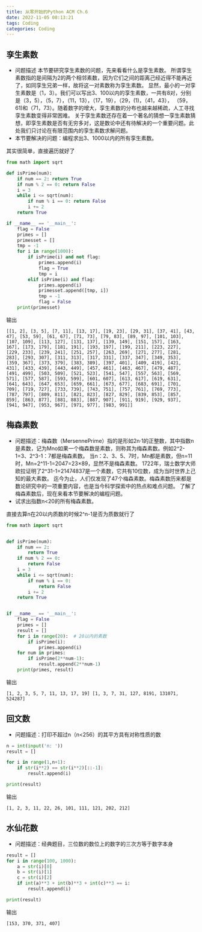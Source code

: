 ```yaml
---
title: 从零开始的Python ACM Ch.6
date: 2022-11-05 08:13:21
tags: Coding
categories: Coding
---
```


## 孪生素数
- 问题描述
  本节要研究孪生素数的问题，先来看看什么是孪生素数。
  所谓孪生素数指的是间隔为2的两个相邻素数，因为它们之间的距离己经近得不能再近了，如同孪生兄弟一样，故将这一对素数称为孪生素数。
  显然，最小的一对孪生素数是（1，3）。我们可以写出3、100以内的孪生素数，一共有8对，分别是（3，5），（5，7），（11，13），（17，19），（29，(1)，（41，43），
  （59，61)和（71，73）。随着数字的增大，孪生素数的分布也越来越稀疏，人工寻找孪生素数变得非常困难。
  关于孪生素数还存在着一个著名的猜想一孪生素数猜想，即孪生素数是否有无穷多对，这是数论中还有待解决的一个重要问题。此处我们只讨论在有限范围内的孪生素数求解问题。
- 本节要解决的问题：编程求出3、1000以内的所有孪生素数。

其实很简单，直接遍历就好了

```python
from math import sqrt

def isPrime(num):
    if num == 2: return True
    if num % 2 == 0: return False
    i = 3
    while i <= sqrt(num):
        if num % i == 0: return False
        i += 2
    return True

if __name__ == '__main__':
    flag = False
    primes = []
    primesset = []
    tmp = -1
    for i in range(1000):
        if isPrime(i) and not flag:
            primes.append(i)
            flag = True
            tmp = i
        elif isPrime(i) and flag:
            primes.append(i)
            primesset.append([tmp, i])
            tmp = -1
            flag = False
    print(primesset)
```

输出

```
[[1, 2], [3, 5], [7, 11], [13, 17], [19, 23], [29, 31], [37, 41], [43, 47], [53, 59], [61, 67], [71, 73], [79, 83], [89, 97], [101, 103], [107, 109], [113, 127], [131, 137], [139, 149], [151, 157], [163, 167], [173, 179], [181, 191], [193, 197], [199, 211], [223, 227], [229, 233], [239, 241], [251, 257], [263, 269], [271, 277], [281, 283], [293, 307], [311, 313], [317, 331], [337, 347], [349, 353], [359, 367], [373, 379], [383, 389], [397, 401], [409, 419], [421, 431], [433, 439], [443, 449], [457, 461], [463, 467], [479, 487], [491, 499], [503, 509], [521, 523], [541, 547], [557, 563], [569, 571], [577, 587], [593, 599], [601, 607], [613, 617], [619, 631], [641, 643], [647, 653], [659, 661], [673, 677], [683, 691], [701, 709], [719, 727], [733, 739], [743, 751], [757, 761], [769, 773], [787, 797], [809, 811], [821, 823], [827, 829], [839, 853], [857, 859], [863, 877], [881, 883], [887, 907], [911, 919], [929, 937], [941, 947], [953, 967], [971, 977], [983, 991]]
```

## 梅森素数
- 问题描述：梅森数（MersennePrime）指的是形如2n·1的正整数，其中指数n是素数，记为Mno如果一个梅森数是素数，则称其为梅森素数。例如2^2-1=3、2^3-1：7都是梅森素数。
  当n：2、3、5、7时，Mn都是素数，但n=11时，Mn=2^11-1=2047=23×89，显然不是梅森素数。
  1722年，瑞士数学大师欧拉证明了2^31-1=21474837是一个素数，它共有10位数，成为当时世界上己知的最大素数。
  迄今为止，人们仅发现了47个梅森素数。梅森素数历来都是数论研究中的一项重要内容，也是当今科学探索中的热点和难点问题。
  了解了梅森素数后，现在来看本节要解决的编程问题。
- 试求出指数n<20的所有梅森素数。

直接去算n在20以内质数的时候2^n-1是否为质数就行了

```python
from math import sqrt


def isPrime(num):
    if num == 2:
        return True
    if num % 2 == 0:
        return False
    i = 3
    while i <= sqrt(num):
        if num % i == 0:
            return False
        i += 2
    return True


if __name__ == '__main__':
    flag = False
    primes = []
    result = []
    for i in range(20):  # 20以内的素数
        if isPrime(i):
            primes.append(i)
    for num in primes:
        if isPrime(2**num-1):
            result.append(2**num-1)
    print(primes, result)

```

输出

```
[1, 2, 3, 5, 7, 11, 13, 17, 19] [1, 3, 7, 31, 127, 8191, 131071, 524287]
```

## 回文数

- 问题描述：打印不超过n（n<256）的其平方具有对称性质的数

```python
n = int(input('n: '))
result = []

for i in range(1,n+1):
    if str(i**2) == str(i**2)[::-1]:
        result.append(i)

print(result)
```

输出

```
[1, 2, 3, 11, 22, 26, 101, 111, 121, 202, 212]
```

## 水仙花数

- 问题描述：经典题目，三位数的数位上的数字的三次方等于数字本身

```python
result = []
for i in range(100, 1000):
    a = str(i)[0]
    b = str(i)[1]
    c = str(i)[2]
    if int(a)**3 + int(b)**3 + int(c)**3 == i:
        result.append(i)

print(result)

```

输出

```
[153, 370, 371, 407]
```

